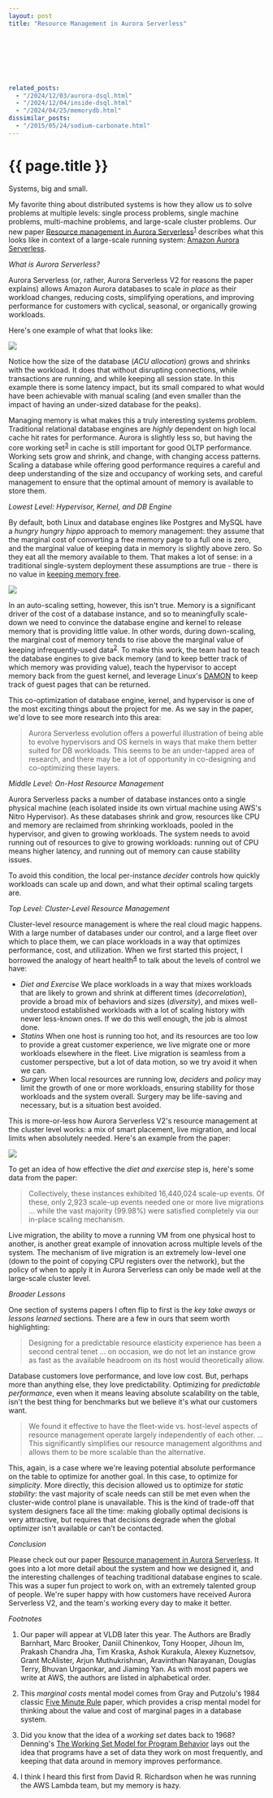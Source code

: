 ```yaml
---
layout: post
title: "Resource Management in Aurora Serverless"








related_posts:
  - "/2024/12/03/aurora-dsql.html"
  - "/2024/12/04/inside-dsql.html"
  - "/2024/04/25/memorydb.html"
dissimilar_posts:
  - "/2015/05/24/sodium-carbonate.html"
---
```

{{ page.title }}
================

<p class="meta">Systems, big and small.</p>

My favorite thing about distributed systems is how they allow us to solve problems at multiple levels: single process problems, single machine problems, multi-machine problems, and large-scale cluster problems. Our new paper [Resource management in Aurora Serverless](https://www.amazon.science/publications/resource-management-in-aurora-serverless)<sup>[1](#foot1)</sup> describes what this looks like in context of a large-scale running system: [Amazon Aurora Serverless](https://aws.amazon.com/rds/aurora/serverless/).

*What is Aurora Serverless?*

Aurora Serverless (or, rather, Aurora Serverless V2 for reasons the paper explains) allows Amazon Aurora databases to scale *in place* as their workload changes, reducing costs, simplifying operations, and improving performance for customers with cyclical, seasonal, or organically growing workloads.

Here's one example of what that looks like:

![](/blog/images/asv2_fig1.png)

Notice how the size of the database (*ACU allocation*) grows and shrinks with the workload. It does that without disrupting connections, while transactions are running, and while keeping all session state. In this example there is some latency impact, but its small compared to what would have been achievable with manual scaling (and even smaller than the impact of having an under-sized database for the peaks).

Managing memory is what makes this a truly interesting systems problem. Traditional relational database engines are *highly* dependent on high local cache hit rates for performance. Aurora is slightly less so, but having the core working set<sup>[3](#foot3)</sup> in cache is still important for good OLTP performance. Working sets grow and shrink, and change, with changing access patterns. Scaling a database while offering good performance requires a careful and deep understanding of the size and occupancy of working sets, and careful management to ensure that the optimal amount of memory is available to store them.

*Lowest Level: Hypervisor, Kernel, and DB Engine*

By default, both Linux and database engines like Postgres and MySQL have a *hungry hungry hippo* approach to memory management: they assume that the marginal cost of converting a free memory page to a full one is zero, and the marginal value of keeping data in memory is slightly above zero. So they eat all the memory available to them. That makes a lot of sense: in a traditional single-system deployment these assumptions are true - there is no value in [keeping memory free](https://www.linuxatemyram.com/).

![](/blog/images/asv2_bilbo.jpg)

In an auto-scaling setting, however, this isn't true. Memory is a significant driver of the cost of a database instance, and so to meaningfully scale-down we need to convince the database engine and kernel to release memory that is providing little value. In other words, during down-scaling, the marginal cost of memory tends to rise above the marginal value of keeping infrequently-used data<sup>[2](#foot2)</sup>. To make this work, the team had to teach the database engines to give back memory (and to keep better track of which memory was providing value), teach the hypervisor to accept memory back from the guest kernel, and leverage Linux's [DAMON](https://docs.kernel.org/admin-guide/mm/damon/index.html) to keep track of guest pages that can be returned.

This co-optimization of database engine, kernel, and hypervisor is one of the most exciting things about the project for me. As we say in the paper, we'd love to see more research into this area:

> Aurora Serverless evolution offers a powerful illustration of being able to evolve hypervisors and OS kernels in ways that make them better suited for DB workloads. This seems to be an under-tapped area of research, and there may be a lot of opportunity in co-designing and co-optimizing these layers.

*Middle Level: On-Host Resource Management*

Aurora Serverless packs a number of database instances onto a single physical machine (each isolated inside its own virtual machine using AWS's Nitro Hypervisor). As these databases shrink and grow, resources like CPU and memory are reclaimed from shrinking workloads, pooled in the hypervisor, and given to growing workloads. The system needs to avoid running out of resources to give to growing workloads: running out of CPU means higher latency, and running out of memory can cause stability issues.

To avoid this condition, the local per-instance *decider* controls how quickly workloads can scale up and down, and what their optimal scaling targets are.

*Top Level: Cluster-Level Resource Management*

Cluster-level resource management is where the real cloud magic happens. With a large number of databases under our control, and a large fleet over which to place them, we can place workloads in a way that optimizes performance, cost, and utilization. When we first started this project, I borrowed the analogy of heart health<sup>[4](#foot4)</sup> to talk about the levels of control we have:

 * *Diet and Exercise* We place workloads in a way that mixes workloads that are likely to grown and shrink at different times (*decorrelation*), provide a broad mix of behaviors and sizes (*diversity*), and mixes well-understood established workloads with a lot of scaling history with newer less-known ones. If we do this well enough, the job is almost done.
 * *Statins* When one host is running too hot, and its resources are too low to provide a great customer experience, we live migrate one or more workloads elsewhere in the fleet. Live migration is seamless from a customer perspective, but a lot of data motion, so we try avoid it when we can.
 * *Surgery* When local resources are running low, *deciders* and *policy* may limit the growth of one or more workloads, ensuring stability for those workloads and the system overall. Surgery may be life-saving and necessary, but is a situation best avoided.

This is more-or-less how Aurora Serverless V2's resource management at the cluster level works: a mix of smart placement, live migration, and local limits when absolutely needed. Here's an example from the paper:

 ![](/blog/images/asv2_fig4.png)

To get an idea of how effective the *diet and exercise* step is, here's some data from the paper:

> Collectively, these instances exhibited 16,440,024 scale-up events. Of these, only 2,923 scale-up events needed one or more live migrations ... while the vast majority (99.98%) were satisfied completely via our in-place scaling mechanism.

Live migration, the ability to move a running VM from one physical host to another, is another great example of innovation across multiple levels of the system. The mechanism of live migration is an extremely low-level one (down to the point of copying CPU registers over the network), but the policy of when to apply it in Aurora Serverless can only be made well at the large-scale cluster level. 

*Broader Lessons*

One section of systems papers I often flip to first is the *key take aways* or *lessons learned* sections. There are a few in ours that seem worth highlighting:

> Designing for a predictable resource elasticity experience has been a second central tenet ... on occasion, we do not let an instance grow as fast as the available headroom on its host would theoretically allow.

Database customers love performance, and love low cost. But, perhaps more than anything else, they love predictability. Optimizing for *predictable performance*, even when it means leaving absolute scalability on the table, isn't the best thing for benchmarks but we believe it's what our customers want.

> We found it effective to have the fleet-wide vs. host-level aspects of resource management operate largely independently of each other. ... This significantly simplifies our resource management algorithms and allows them to be more scalable than the alternative.

This, again, is a case where we're leaving potential absolute performance on the table to optimize for another goal. In this case, to optimize for *simplicity*. More directly, this decision allowed us to optimize for *static stability*: the vast majority of scale needs can still be met even when the cluster-wide control plane is unavailable. This is the kind of trade-off that system designers face all the time: making globally optimal decisions is very attractive, but requires that decisions degrade when the global optimizer isn't available or can't be contacted.

*Conclusion*

Please check out our paper [Resource management in Aurora Serverless](https://www.amazon.science/publications/resource-management-in-aurora-serverless). It goes into a lot more detail about the system and how we designed it, and the interesting challenges of teaching traditional database engines to scale. This was a super fun project to work on, with an extremely talented group of people. We're super happy with how customers have received Aurora Serverless V2, and the team's working every day to make it better.

*Footnotes*

1. <a name="foot1"></a> Our paper will appear at VLDB later this year. The Authors are Bradly Barnhart, Marc Brooker, Daniil Chinenkov, Tony Hooper, Jihoun Im, Prakash Chandra Jha, Tim Kraska, Ashok Kurakula, Alexey Kuznetsov, Grant McAlister, Arjun Muthukrishnan, Aravinthan Narayanan, Douglas Terry, Bhuvan Urgaonkar, and Jiaming Yan. As with most papers we write at AWS, the authors are listed in alphabetical order.

2. <a name="foot2"></a> This *marginal costs* mental model comes from Gray and Putzolu's 1984 classic [Five Minute Rule](https://dsf.berkeley.edu/cs286/papers/fiveminute-tr1986.pdf) paper, which provides a crisp mental model for thinking about the value and cost of marginal pages in a database system.

3. <a name="foot3"></a> Did you know that the idea of a *working set* dates back to 1968? Denning's [The Working Set Model for Program Behavior](https://dl.acm.org/doi/pdf/10.1145/363095.363141) lays out the idea that programs have a set of data they work on most frequently, and keeping that data around in memory improves performance.

4. <a name="foot4"></a> I think I heard this first from David R. Richardson when he was running the AWS Lambda team, but my memory is hazy.